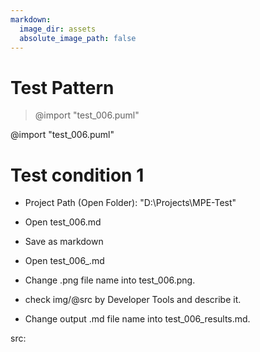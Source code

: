 ```yaml
---
markdown:
  image_dir: assets
  absolute_image_path: false
---
```


# Test Pattern

> @import "test_006.puml"

@import "test_006.puml"

# Test condition 1

* Project Path (Open Folder): "D:\\Projects\\MPE-Test"

* Open test_006.md

* Save as markdown

* Open test_006_.md

* Change .png file name into test_006.png.

* check img/@src by Developer Tools and describe it.

* Change output .md file name into test_006_results.md.

src:
